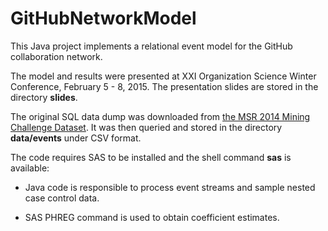 # GitHubNetworkModel

This Java project implements a relational event model for the GitHub collaboration network.

The model and results were presented at XXI Organization Science Winter Conference, February 5 - 8, 2015. The presentation slides are stored in the directory **slides**.

The original SQL data dump was downloaded from [the MSR 2014 Mining Challenge Dataset](http://ghtorrent.org/msr14.html). It was then queried and stored in the directory **data/events** under CSV format.

The code requires SAS to be installed and the shell command **sas** is available:

+ Java code is responsible to process event streams and sample nested case control data. 

+ SAS PHREG command is used to obtain coefficient estimates.    



